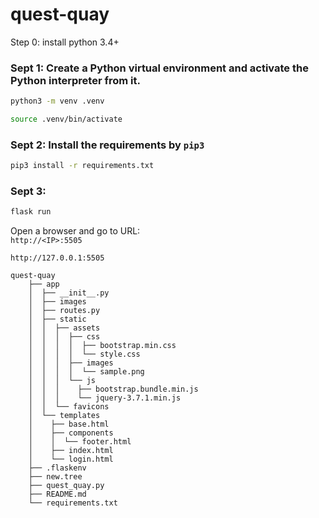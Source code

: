 # quest-quay
Step 0: install python 3.4+
### Sept 1: Create a Python virtual environment and activate the Python interpreter from it.
```bash
python3 -m venv .venv
```
```bash
source .venv/bin/activate
```

### Sept 2: Install the requirements by `pip3`   
```bash
pip3 install -r requirements.txt
```

### Sept 3: 
```bash
flask run
```
Open a browser and go to URL:   
`http://<IP>:5505 `    
   
`http://127.0.0.1:5505 `

```
quest-quay
    ├── app
    │  ├── __init__.py
    │  ├── images
    │  ├── routes.py
    │  ├── static
    │  │  ├── assets
    │  │  │  ├── css
    │  │  │  │  ├── bootstrap.min.css
    │  │  │  │  └── style.css
    │  │  │  ├── images
    │  │  │  │  └── sample.png
    │  │  │  └── js
    │  │  │    ├── bootstrap.bundle.min.js
    │  │  │    └── jquery-3.7.1.min.js
    │  │  └── favicons
    │  └── templates
    │    ├── base.html
    │    ├── components
    │    │  └── footer.html
    │    ├── index.html
    │    └── login.html
    ├── .flaskenv
    ├── new.tree
    ├── quest_quay.py
    ├── README.md
    └── requirements.txt
   ```


   ####